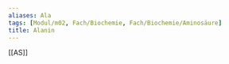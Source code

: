 ```yaml
---
aliases: Ala
tags: [Modul/m02, Fach/Biochemie, Fach/Biochemie/Aminosäure]
title: Alanin
---
```

[[AS]]